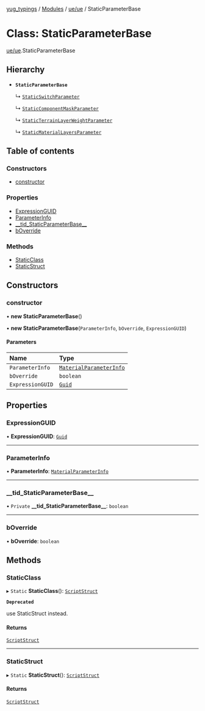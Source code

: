 [yug_typings](../README.md) / [Modules](../modules.md) / [ue/ue](../modules/ue_ue.md) / StaticParameterBase

# Class: StaticParameterBase

[ue/ue](../modules/ue_ue.md).StaticParameterBase

## Hierarchy

- **`StaticParameterBase`**

  ↳ [`StaticSwitchParameter`](ue_ue.StaticSwitchParameter.md)

  ↳ [`StaticComponentMaskParameter`](ue_ue.StaticComponentMaskParameter.md)

  ↳ [`StaticTerrainLayerWeightParameter`](ue_ue.StaticTerrainLayerWeightParameter.md)

  ↳ [`StaticMaterialLayersParameter`](ue_ue.StaticMaterialLayersParameter.md)

## Table of contents

### Constructors

- [constructor](ue_ue.StaticParameterBase.md#constructor)

### Properties

- [ExpressionGUID](ue_ue.StaticParameterBase.md#expressionguid)
- [ParameterInfo](ue_ue.StaticParameterBase.md#parameterinfo)
- [\_\_tid\_StaticParameterBase\_\_](ue_ue.StaticParameterBase.md#__tid_staticparameterbase__)
- [bOverride](ue_ue.StaticParameterBase.md#boverride)

### Methods

- [StaticClass](ue_ue.StaticParameterBase.md#staticclass)
- [StaticStruct](ue_ue.StaticParameterBase.md#staticstruct)

## Constructors

### constructor

• **new StaticParameterBase**()

• **new StaticParameterBase**(`ParameterInfo`, `bOverride`, `ExpressionGUID`)

#### Parameters

| Name | Type |
| :------ | :------ |
| `ParameterInfo` | [`MaterialParameterInfo`](ue_ue.MaterialParameterInfo.md) |
| `bOverride` | `boolean` |
| `ExpressionGUID` | [`Guid`](ue_ue_s.Guid.md) |

## Properties

### ExpressionGUID

• **ExpressionGUID**: [`Guid`](ue_ue_s.Guid.md)

___

### ParameterInfo

• **ParameterInfo**: [`MaterialParameterInfo`](ue_ue.MaterialParameterInfo.md)

___

### \_\_tid\_StaticParameterBase\_\_

• `Private` **\_\_tid\_StaticParameterBase\_\_**: `boolean`

___

### bOverride

• **bOverride**: `boolean`

## Methods

### StaticClass

▸ `Static` **StaticClass**(): [`ScriptStruct`](ue_ue.ScriptStruct.md)

**`Deprecated`**

use StaticStruct instead.

#### Returns

[`ScriptStruct`](ue_ue.ScriptStruct.md)

___

### StaticStruct

▸ `Static` **StaticStruct**(): [`ScriptStruct`](ue_ue.ScriptStruct.md)

#### Returns

[`ScriptStruct`](ue_ue.ScriptStruct.md)
